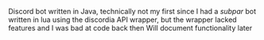 Discord bot written in Java, technically not my first since I had a *subpar* bot written in lua using the discordia API wrapper, but the wrapper lacked features and I was bad at code back then
Will document functionality later
